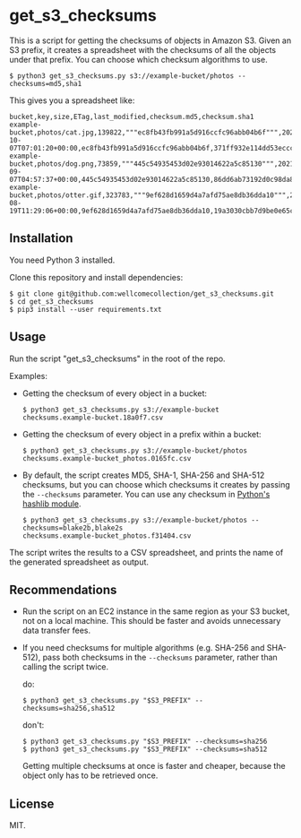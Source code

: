 # get_s3_checksums

This is a script for getting the checksums of objects in Amazon S3.
Given an S3 prefix, it creates a spreadsheet with the checksums of all the objects under that prefix.
You can choose which checksum algorithms to use.

```console
$ python3 get_s3_checksums.py s3://example-bucket/photos --checksums=md5,sha1
```

This gives you a spreadsheet like:

```csv
bucket,key,size,ETag,last_modified,checksum.md5,checksum.sha1
example-bucket,photos/cat.jpg,139822,"""ec8fb43fb991a5d916ccfc96abb04b6f""",2021-10-07T07:01:20+00:00,ec8fb43fb991a5d916ccfc96abb04b6f,371ff932e114dd53eccca6e2ba28a4cc2ccb43d8
example-bucket,photos/dog.png,73859,"""445c54935453d02e93014622a5c85130""",2021-09-07T04:57:37+00:00,445c54935453d02e93014622a5c85130,86dd6ab73192d0c98da80393778493996dc87834
example-bucket,photos/otter.gif,323783,"""9ef628d1659d4a7afd75ae8db36dda10""",2021-08-19T11:29:06+00:00,9ef628d1659d4a7afd75ae8db36dda10,19a3030cbb7d9be0e65c9c6899feeb5b601ecef1
```

## Installation

You need Python 3 installed.

Clone this repository and install dependencies:

```console
$ git clone git@github.com:wellcomecollection/get_s3_checksums.git
$ cd get_s3_checksums
$ pip3 install --user requirements.txt
```

## Usage

Run the script "get_s3_checksums" in the root of the repo.

Examples:

*   Getting the checksum of every object in a bucket:

    ```console
    $ python3 get_s3_checksums.py s3://example-bucket
    checksums.example-bucket.18a0f7.csv
    ```

*   Getting the checksum of every object in a prefix within a bucket:

    ```console
    $ python3 get_s3_checksums.py s3://example-bucket/photos
    checksums.example-bucket_photos.0165fc.csv
    ```

*   By default, the script creates MD5, SHA-1, SHA-256 and SHA-512 checksums, but you can choose which checksums it creates by passing the `--checksums` parameter.
    You can use any checksum in [Python's hashlib module](https://docs.python.org/3/library/hashlib.html).

    ```console
    $ python3 get_s3_checksums.py s3://example-bucket/photos --checksums=blake2b,blake2s
    checksums.example-bucket_photos.f31404.csv
    ```

The script writes the results to a CSV spreadsheet, and prints the name of the generated spreadsheet as output.

## Recommendations

*   Run the script on an EC2 instance in the same region as your S3 bucket, not on a local machine.
    This should be faster and avoids unnecessary data transfer fees.

*   If you need checksums for multiple algorithms (e.g. SHA-256 and SHA-512), pass both checksums in the `--checksums` parameter, rather than calling the script twice.

    do:

    ```console
    $ python3 get_s3_checksums.py "$S3_PREFIX" --checksums=sha256,sha512
    ```

    don't:

    ```console
    $ python3 get_s3_checksums.py "$S3_PREFIX" --checksums=sha256
    $ python3 get_s3_checksums.py "$S3_PREFIX" --checksums=sha512
    ```

    Getting multiple checksums at once is faster and cheaper, because the object only has to be retrieved once.

## License

MIT.
